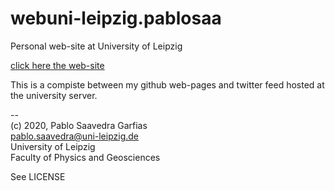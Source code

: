 # webuni-leipzig.pablosaa
Personal web-site at University of Leipzig

[click here the web-site](https://home.uni-leipzig.de/pablosaa)

This is a compiste between my github web-pages and twitter feed hosted at the university server.


--<br>
(c) 2020, Pablo Saavedra Garfias<br>
pablo.saavedra@uni-leipzig.de<br>
University of Leipzig<br>
Faculty of Physics and Geosciences<br>

See LICENSE

